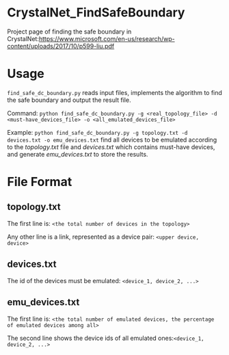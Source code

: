 # CrystalNet_FindSafeBoundary

Project page of finding the safe boundary in CrystalNet:https://www.microsoft.com/en-us/research/wp-content/uploads/2017/10/p599-liu.pdf

# Usage
`find_safe_dc_boundary.py` reads input files, implements the algorithm to find the safe boundary and output the result file.

Command: `python find_safe_dc_boundary.py -g <real_topology_file> -d <must-have_devices_file> -o <all_emulated_devices_file>`

Example: `python find_safe_dc_boundary.py -g topology.txt -d devices.txt -o emu_devices.txt` 
 find all devices to be emulated according to the *topology.txt* file and *devices.txt* which contains must-have devices, and generate *emu_devices.txt* to store the results.
 
# File Format

## topology.txt
The first line is: `<the total number of devices in the topology>`

Any other line is a link, represented as a device pair: `<upper device, device>`

## devices.txt
The id of the devices must be emulated: `<device_1, device_2, ...>`

## emu_devices.txt
The first line is: `<the total number of emulated devices, the percentage of emulated devices among all>`

The second line shows the device ids of all emulated ones:`<device_1, device_2, ...>`
 
